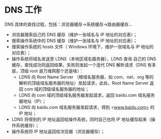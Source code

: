# DNS 工作

DNS 具体的查找过程，包括：浏览器缓存->系统缓存->路由器缓存...

- 浏览器搜索自己的 DNS 缓存（维护一张域名与 IP 地址的对应表）；
- 搜索操作系统中的 DNS 缓存（维护一张域名与 IP 地址的对应表）；
- 搜索操作系统的 hosts 文件（ Windows 环境下，维护一张域名与 IP 地址的对应表）；
- 操作系统将域名发送至 LDNS（本地区域名服务器），LDNS 查询 自己的 DNS 缓存，查找成功则返回结果，失败则发起一个迭代 DNS 解析请求（DNS 有多层，顶级 root 是万维网那个还是啥）：
  - LDNS 向 Root Name Server （根域名服务器，如 com、net、org 等的解析的顶级域名服务器的地址）发起请求，此处，Root Name Server 返回 com 域的顶级域名服务器的地址；
  - LDNS 向 com 域的顶级域名服务器发起请求，返回 baidu.com 域名服务器地址（IP）；
  - LDNS 向 baidu.com 域名服务器发起请求，得到 <www.baidu.com> 的 IP 地址；
- LDNS 将得到的 IP 地址返回给操作系统，同时自己也将 IP 地址缓存起来（操作系统缓存）；
- 操作系统将 IP 地址返回给浏览器（浏览器缓存）；
